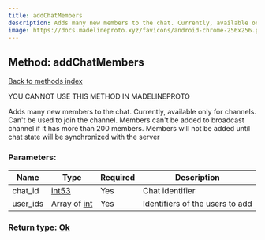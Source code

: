 ```yaml
---
title: addChatMembers
description: Adds many new members to the chat. Currently, available only for channels. Can't be used to join the channel. Members can't be added to broadcast channel if it has more than 200 members. Members will not be added until chat state will be synchronized with the server
image: https://docs.madelineproto.xyz/favicons/android-chrome-256x256.png
---
```

## Method: addChatMembers  
[Back to methods index](index.md)


YOU CANNOT USE THIS METHOD IN MADELINEPROTO


Adds many new members to the chat. Currently, available only for channels. Can't be used to join the channel. Members can't be added to broadcast channel if it has more than 200 members. Members will not be added until chat state will be synchronized with the server

### Parameters:

| Name     |    Type       | Required | Description |
|----------|---------------|----------|-------------|
|chat\_id|[int53](../types/int53.md) | Yes|Chat identifier|
|user\_ids|Array of [int](../types/int.md) | Yes|Identifiers of the users to add|


### Return type: [Ok](../types/Ok.md)

